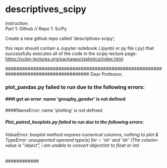 # descriptives_scipy

instruction:  
Part 1: Github // Repo 1: SciPy

Create a new github repo called 'descriptives-scipy’; 

this repo should contain a Jupyter notebook (.ipynb) or py file (.py) that successfully executes all of the code in the scipy-lecture
page:  https://scipy-lectures.org/packages/statistics/index.html

######################################################################################
Dear Professor,

### plot_pandas.py  failed to run due to the following errors:
#### ###I got an error :name 'groupby_gender' is not defined
####NameError: name 'plotting' is not defined


##### Plot_paired_boxplots.py failed to run due to the following errors:
######   ValueError: boxplot method requires numerical columns, nothing to plot & TypeError: unsupported operand type(s) for -: 'str' and 'str' (The column-value is "object", i am unable to convert object/str to float or int)
############